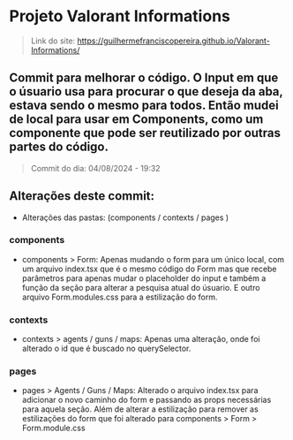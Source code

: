 <!-- # Projeto Valorant Informations

> Link do site: https://guilhermefranciscopereira.github.io/Valorant-Informations/

## Prints das telas da aba de mapas no fim deste readMe!

> Commit do dia: 02/08/2024 - 08:26

## Alterações deste commit: 
- Alterações das pastas: (contexts / hooks / pages )

### contexts 
- contexts > agents: para ficar igual as outras seções eu removi o finally em hooks > agents > ShowAgentChoosed e adicionei ao context para ser ativado assim que for feita a requisição para qualquer agente.

- contexts > maps: Criei o contexto de mapas para ser compartilhado com qualquer parte do código e adicionei esse contexto ao: context > AppContext.tsx (Responsavel por ir ao App.tsx).

### hooks:

- hooks > agents: Pequenas correções e alterações no arquivo ShowAgentChoosed.tsx. Além de renomear as pastas que estavam com a primeira letra minuscula para maiuscula (PascalCase)

- hooks > guns: Apenas removi o motivo do erro do alert no arquivo ShowGunChoosed.tsx - Muitos usuarios não iriam entender então só deixei a mensagem padrão.

- hooks > maps: Criado todo o hook da seção de mapas.

### pages:

- pages > Agents: Nenhuma alteração. Apenas corrigindo o import para o novo dos arquivos em hooks, onde foi renomeado como PascalCase

- pages > Guns: Nenhuma alteração. Apenas corrigindo o import para o novo dos arquivos em hooks, onde foi renomeado como PascalCase

- pages > Maps: Adicionado a estrutura no index.tsx e criado o arquivo Maps.module.css para a estilização.

## Prints das telas da aba de mapas (pc / mobile):

### Tela de início da seção de mapas
![Foto da seção de mapas - Primeira versão (PC - Home Page)](./src/assets/mapPage-FirstVersion-PC.png)
### Após clicar ou digitar o nome do mapa irá aparecer essa tela para informar sobre o mapa
![Foto da seção de mapas - Primeira versão (PC - map choosed)](./src/assets/mapPage-ShowMap-FirstVersion-PC.png)
### Após clicar para ver as regiões do mapa
![Foto da seção de mapas - Primeira versão (PC - all maps)](./src/assets/mapPage-regions-FirstVersion-PC.png)
### Tela de todos os mapas
![Foto da seção de mapas - Primeira versão (PC - all maps)](./src/assets/mapPage-FirstVersion-Allmaps-PC.png)
### Após clicar ou digitar o nome do mapa irá aparecer essa tela para informar sobre o mapa ( celular )
![Foto da seção de mapas - Primeira versão (Mobile - Home Page)](./src/assets/mapPage-FirstVersion-Mobile.png )
### Tela de todos os mapa ( celular )
![Foto da seção de mapas - Primeira versão (Mobile - all maps)](./src/assets/mapPage-FirstVersion-AllMaps-Mobile.png) -->

# Projeto Valorant Informations

> Link do site: https://guilhermefranciscopereira.github.io/Valorant-Informations/

## Commit para melhorar o código. O Input em que o úsuario usa para procurar o que deseja da aba, estava sendo o mesmo para todos. Então mudei de local para usar em Components, como um componente que pode ser reutilizado por outras partes do código.

> Commit do dia: 04/08/2024 - 19:32

## Alterações deste commit: 
- Alterações das pastas: (components / contexts / pages )

### components 
- components > Form: Apenas mudando o form para um único local, com um arquivo index.tsx que é o mesmo código do Form mas que recebe parâmetros para apenas mudar o placeholder do input e também a função da seção para alterar a pesquisa atual do úsuario. E outro arquivo Form.modules.css para a estilização do form.

### contexts
- contexts > agents / guns / maps: Apenas uma alteração, onde foi alterado o id que é buscado no querySelector.

### pages
- pages > Agents / Guns / Maps: Alterado o arquivo index.tsx para adicionar o novo caminho do form e passando as props necessárias para aquela seção. Além de alterar a estilização para remover as estilizações do form que foi alterado para components > Form > Form.module.css